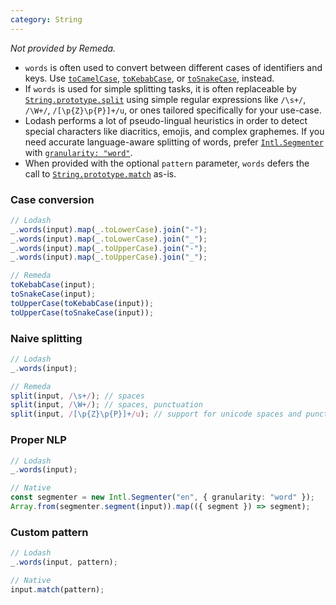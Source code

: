```yaml
---
category: String
---
```


_Not provided by Remeda._

- `words` is often used to convert between different cases of identifiers and
  keys. Use [`toCamelCase`](/docs#toCamelCase), [`toKebabCase`](/docs#toKebabCase),
  or [`toSnakeCase`](/docs#toSnakeCase), instead.
- If `words` is used for simple splitting tasks, it is often replaceable by [`String.prototype.split`](https://developer.mozilla.org/en-US/docs/Web/JavaScript/Reference/Global_Objects/String/split)
  using simple regular expressions like `/\s+/`, `/\W+/`, `/[\p{Z}\p{P}]+/u`, or
  ones tailored specifically for your use-case.
- Lodash performs a lot of pseudo-lingual heuristics in order to detect special
  characters like diacritics, emojis, and complex graphemes. If you need
  accurate language-aware splitting of words, prefer [`Intl.Segmenter`](https://developer.mozilla.org/en-US/docs/Web/JavaScript/Reference/Global_Objects/Intl/Segmenter)
  with [`granularity: "word"`](https://developer.mozilla.org/en-US/docs/Web/JavaScript/Reference/Global_Objects/Intl/Segmenter/Segmenter#word).
- When provided with the optional `pattern` parameter, `words` defers the call
  to [`String.prototype.match`](https://developer.mozilla.org/en-US/docs/Web/JavaScript/Reference/Global_Objects/String/match)
  as-is.

### Case conversion

```ts
// Lodash
_.words(input).map(_.toLowerCase).join("-");
_.words(input).map(_.toLowerCase).join("_");
_.words(input).map(_.toUpperCase).join("-");
_.words(input).map(_.toUpperCase).join("_");

// Remeda
toKebabCase(input);
toSnakeCase(input);
toUpperCase(toKebabCase(input));
toUpperCase(toSnakeCase(input));
```

### Naive splitting

```ts
// Lodash
_.words(input);

// Remeda
split(input, /\s+/); // spaces
split(input, /\W+/); // spaces, punctuation
split(input, /[\p{Z}\p{P}]+/u); // support for unicode spaces and punctuation.
```

### Proper NLP

```ts
// Lodash
_.words(input);

// Native
const segmenter = new Intl.Segmenter("en", { granularity: "word" });
Array.from(segmenter.segment(input)).map(({ segment }) => segment);
```

### Custom pattern

```ts
// Lodash
_.words(input, pattern);

// Native
input.match(pattern);
```
